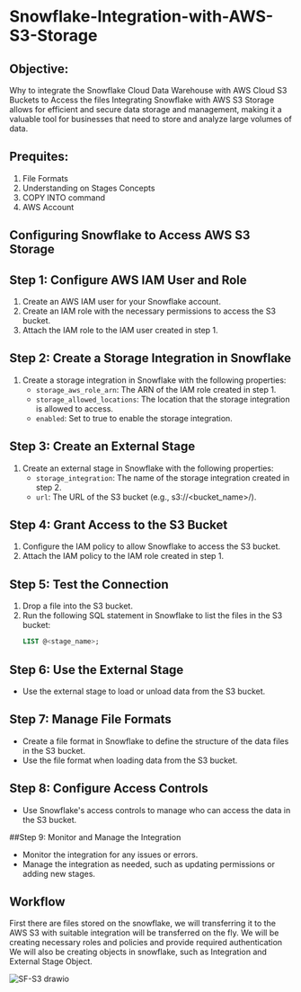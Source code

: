 # Snowflake-Integration-with-AWS-S3-Storage


## Objective:
Why to integrate the Snowflake Cloud Data Warehouse with AWS Cloud S3 Buckets to Access the files
Integrating Snowflake with AWS S3 Storage allows for efficient and secure data storage and management, making it a valuable tool for businesses that need to store and analyze large volumes of data.


## Prequites:
1. File Formats
2. Understanding on Stages Concepts
3. COPY INTO command
4. AWS Account

## Configuring Snowflake to Access AWS S3 Storage

## Step 1: Configure AWS IAM User and Role

1. Create an AWS IAM user for your Snowflake account.
2. Create an IAM role with the necessary permissions to access the S3 bucket.
3. Attach the IAM role to the IAM user created in step 1.

## Step 2: Create a Storage Integration in Snowflake

1. Create a storage integration in Snowflake with the following properties:
   - `storage_aws_role_arn`: The ARN of the IAM role created in step 1.
   - `storage_allowed_locations`: The location that the storage integration is allowed to access.
   - `enabled`: Set to true to enable the storage integration.

## Step 3: Create an External Stage

1. Create an external stage in Snowflake with the following properties:
   - `storage_integration`: The name of the storage integration created in step 2.
   - `url`: The URL of the S3 bucket (e.g., s3://<bucket_name>/).

## Step 4: Grant Access to the S3 Bucket

1. Configure the IAM policy to allow Snowflake to access the S3 bucket.
2. Attach the IAM policy to the IAM role created in step 1.

## Step 5: Test the Connection

1. Drop a file into the S3 bucket.
2. Run the following SQL statement in Snowflake to list the files in the S3 bucket:
   ```sql
   LIST @<stage_name>;

## Step 6: Use the External Stage
  - Use the external stage to load or unload data from the S3 bucket.

## Step 7: Manage File Formats
  - Create a file format in Snowflake to define the structure of the data files in the S3 bucket.
  - Use the file format when loading data from the S3 bucket.

## Step 8: Configure Access Controls
  - Use Snowflake's access controls to manage who can access the data in the S3 bucket.

##Step 9: Monitor and Manage the Integration
  - Monitor the integration for any issues or errors.
  - Manage the integration as needed, such as updating permissions or adding new stages.


## Workflow
First there are files stored on the snowflake, we will transferring it to the AWS S3 with suitable integration will be transferred on the fly.
We will be creating necessary roles and policies and provide required authentication
We will also be creating objects in snowflake, such as Integration and External Stage Object.

![SF-S3 drawio](https://github.com/saud-py/Snowflake-Integration-with-AWS-S3-Storage/assets/57790931/1cb6c660-d854-4b6d-981a-817bf5bfda10)
